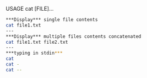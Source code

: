 USAGE 
cat [FILE]...
```bash
***Display*** single file contents
cat file1.txt
---
***Display*** multiple files contents concatenated
cat file1.txt file2.txt
---
***typing in stdin*** 
cat 
cat - 
cat -- 
```
